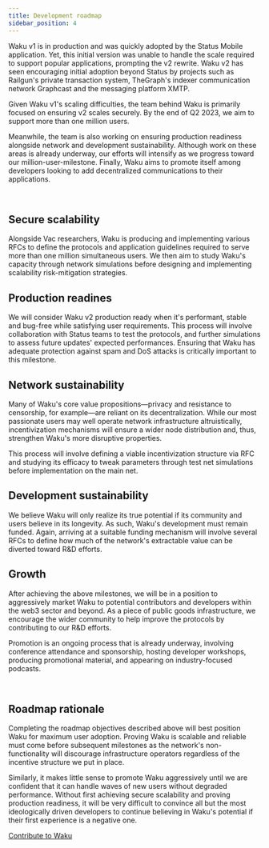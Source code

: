 ```yaml
---
title: Development roadmap
sidebar_position: 4
---
```


Waku v1 is in production and was quickly adopted by the Status Mobile application. Yet, this initial version was unable to handle the scale required to support popular applications, prompting the v2 rewrite. Waku v2 has seen encouraging initial adoption beyond Status by projects such as Railgun's private transaction system, TheGraph's indexer communication network Graphcast and the messaging platform XMTP. 

Given Waku v1's scaling difficulties, the team behind Waku is primarily focused on ensuring v2 scales securely. By the end of Q2 2023, we aim to support more than one million users. 

Meanwhile, the team is also working on ensuring production readiness alongside network and development sustainability. Although work on these areas is already underway, our efforts will intensify as we progress toward our million-user-milestone. Finally, Waku aims to promote itself among developers looking to add decentralized communications to their applications.

<br/>

## Secure scalability

Alongside Vac researchers, Waku is producing and implementing various RFCs to define the protocols and application guidelines required to serve more than one million simultaneous users. We then aim to study Waku's capacity through network simulations before designing and implementing scalability risk-mitigation strategies. 

## Production readines

We will consider Waku v2 production ready when it's performant, stable and bug-free while satisfying user requirements. This process will involve collaboration with Status teams to test the protocols, and further simulations to assess future updates' expected performances. Ensuring that Waku has adequate protection against spam and DoS attacks is critically important to this milestone. 

## Network sustainability

Many of Waku's core value propositions—privacy and resistance to censorship, for example—are reliant on its decentralization. While our most passionate users may well operate network infrastructure altruistically, incentivization mechanisms will ensure a wider node distribution and, thus, strengthen Waku's more disruptive properties. 

This process will involve defining a viable incentivization structure via RFC and studying its efficacy to tweak parameters through test net simulations before implementation on the main net. 

## Development sustainability

We believe Waku will only realize its true potential if its community and users believe in its longevity. As such, Waku's development must remain funded. Again, arriving at a suitable funding mechanism will involve several RFCs to define how much of the network's extractable value can be diverted toward R&D efforts.

## Growth

After achieving the above milestones, we will be in a position to aggressively market Waku to potential contributors and developers within the web3 sector and beyond. As a piece of public goods infrastructure, we encourage the wider community to help improve the protocols by contributing to our R&D efforts. 

Promotion is an ongoing process that is already underway, involving conference attendance and sponsorship, hosting developer workshops, producing promotional material, and appearing on industry-focused podcasts.


<br/>

## Roadmap rationale

Completing the roadmap objectives described above will best position Waku for maximum user adoption. Proving Waku is scalable and reliable must come before subsequent milestones as the network's non-functionality will discourage infrastructure operators regardless of the incentive structure we put in place. 

Similarly, it makes little sense to promote Waku aggressively until we are confident that it can handle waves of new users without degraded performance. Without first achieving secure scalability and proving production readiness, it will be very difficult to convince all but the most ideologically driven developers to continue believing in Waku's potential if their first experience is a negative one. 


[Contribute to Waku](https://github.com/waku-org)
